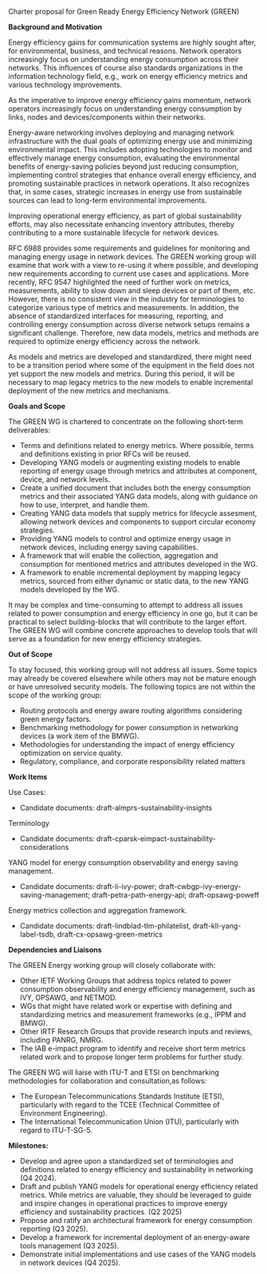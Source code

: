 Charter proposal for Green Ready Energy Efficiency Network (GREEN)

**Background and Motivation**

Energy efficiency gains for communication systems are highly sought after, for environmental, business, and technical reasons. Network operators increasingly focus on understanding energy consumption across their networks. This influences of course also standards organizations in the information technology field, e.g., work on energy efficiency metrics and various technology improvements.

As the imperative to improve energy efficiency gains momentum, network operators increasingly focus on understanding energy consumption by links, nodes and devices/components within their networks. 

Energy-aware networking involves deploying and managing network infrastructure with the dual goals of optimizing energy use and minimizing environmental impact. This includes adopting technologies to monitor and effectively manage energy consumption, evaluating the environmental benefits of energy-saving policies beyond just reducing consumption, implementing control strategies that enhance overall energy efficiency, and promoting sustainable practices in network operations. It also recognizes that, in some cases, strategic increases in energy use from sustainable sources can lead to long-term environmental improvements.

Improving operational energy efficiency, as part of global sustainability efforts, may also necessitate enhancing inventory attributes, thereby contributing to a more sustainable lifecycle for network devices.

RFC 6988 provides some requirements and guidelines for monitoring and managing energy usage in network devices. 
The GREEN working group will examine that work with a view to re-using it where possible, and developing new requirements according to current use cases and applications. More recently, RFC 9547 highlighted the need of further work on metrics, measurements, ability to slow down and sleep devices or part of them, etc. However, there is no consistent view in the industry for terminologies to categorize various type of metrics and measurements.
In addition, the absence of standardized interfaces for measuring, reporting, and controlling energy consumption across diverse network setups remains a significant challenge. Therefore, new data models, metrics and methods are required to optimize energy efficiency across the network.

As models and metrics are developed and standardized, there might need to be a transition period where some of the equipment in the field does not yet support the new models and metrics. During this period, it will be necessary to map legacy metrics to the new models to enable incremental deployment of the new metrics and mechanisms.

**Goals and Scope**

The GREEN WG is chartered to concentrate on the following short-term deliverables:
   - Terms and definitions related to energy metrics. Where possible, terms and definitions existing in prior RFCs will be reused.
   - Developing YANG models or augmenting existing models to enable reporting of energy usage through metrics and attributes at component, device, and network levels.
   - Create a unified document that includes both the energy consumption metrics and their associated YANG data models, along with guidance on how to use, interpret, and handle them.
   - Creating YANG data models that supply metrics for lifecycle assesment, allowing network devices and components to support circular economy strategies.
   - Providing YANG models to control and optimize energy usage in network devices, including energy saving capabilities. 
   - A framework that will enable the collection, aggregation and consumption for mentioned metrics and attributes developed in the WG.
   - A framework to enable incremental deployment by mapping legacy metrics, sourced from either dynamic or static data, to the new YANG models developed by the WG.

It may be complex and time-consuming to attempt to address all issues related to power consumption and energy efficiency in one go, but it can be practical to select building-blocks that will contribute to the larger effort. The GREEN WG will combine concrete approaches to develop tools that will serve as a foundation for new energy efficiency strategies.


**Out of Scope**

To stay focused, this working group will not address all issues. Some topics may already be covered elsewhere while others may not be mature enough or have unresolved security models. The following topics are not within the scope of the working group:

   - Routing protocols and energy aware routing algorithms considering green energy factors.
   - Benchmarking methodology for power consumption in networking devices (a work item of the BMWG).
   - Methodologies for understanding the impact of energy efficiency optimization on service quality.
   - Regulatory, compliance, and corporate responsibility related matters

**Work Items**

Use Cases:
   - Candidate documents: draft-almprs-sustainability-insights

Terminology 
   - Candidate documents: draft-cparsk-eimpact-sustainability-considerations

YANG model for energy consumption observability and energy saving management.
   - Candidate documents: draft-li-ivy-power; draft-cwbgp-ivy-energy-saving-management; draft-petra-path-energy-api; draft-opsawg-poweff

Energy metrics collection and aggregation framework.
   - Candidate documents: draft-lindblad-tlm-philatelist, draft-kll-yang-label-tsdb, draft-cx-opsawg-green-metrics


**Dependencies and Liaisons**

The GREEN Energy working group will closely collaborate with:

   - Other IETF Working Groups that address topics related to power consumption observability and energy efficiency
     management, such as IVY, OPSAWG, and NETMOD.
   - WGs that might have related work or expertise with defining and standardizing metrics and measurement frameworks (e.g., IPPM and BMWG). 
   - Other IRTF Research Groups that provide research inputs and reviews, including PANRG, NMRG.
   - The IAB e-impact program to identify and receive short term metrics related work and to propose longer term problems for further study. 

The GREEN WG will liaise with ITU-T and ETSI on benchmarking methodologies for collaboration and consultation,as follows:

   - The European Telecommunications Standards Institute (ETSI), particularly with regard to the TCEE (Technical
     Committee of Environment Engineering).
   - The International Telecommunication Union (ITU), particularly with regard to ITU-T-SG-5.

**Milestones:** 

   - Develop and agree upon a standardized set of terminologies and definitions related to energy efficiency and sustainability in networking (Q4 2024).
   - Draft and publish YANG models for operational energy efficiency related metrics. While metrics are valuable, they should be leveraged to guide and inspire changes in 
     operational practices to improve energy efficiency and sustainability practices. (Q2 2025)
   - Propose and ratify an architectural framework for energy consumption reporting (Q3 2025).
   - Develop a framework for incremental deployment of an energy-aware tools management (Q3 2025).
   - Demonstrate initial implementations and use cases of the YANG models in network devices (Q4 2025). 
